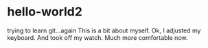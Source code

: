 # hello-world2
trying to learn git...again
This is a bit about myself. Ok, I adjusted my keyboard. And took off my watch. Much more comfortable now. 
